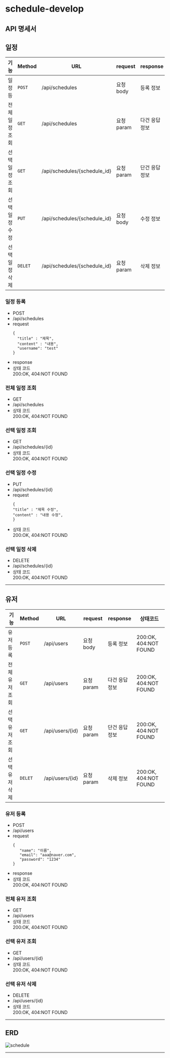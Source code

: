 # schedule-develop
## API 명세서
## 일정
|기능|Method|URL|request|response|상태코드|
|---|---|---|---|---|---|
|일정 등|`POST`|/api/schedules|요청 body|등록 정보|200:OK, 404:NOT FOUND|
|전체 일정 조회|`GET`|/api/schedules|요청 param|다건 응답 정보|200:OK, 404:NOT FOUND|
|선택 일정 조회|`GET`|/api/schedules/{schedule_id}|요청 param|단건 응답 정보|200:OK, 404:NOT FOUND|
|선택 일정 수정|`PUT`|/api/schedules/{schedule_id}|요청 body|수정 정보|200:OK, 404:NOT FOUND|
|선택 일정 삭제|`DELET`|/api/schedules/{schedule_id}|요청 param|삭제 정보|200:OK, 404:NOT FOUND|

### 일정 등록
- POST
- /api/schedules
- request
  ```
  {
    "title" : "제목",
    "content" : "내용",
    "username": "test"
  }  
  ```
- response
- 상태 코드 </br> 200:OK, 404:NOT FOUND
### 전체 일정 조회
- GET
- /api/schedules
- 상태 코드 </br> 200:OK, 404:NOT FOUND
### 선택 일정 조회
- GET
- /api/schedules/{id}
- 상태 코드 </br> 200:OK, 404:NOT FOUND
### 선택 일정 수정
- PUT
- /api/schedules/{id}
- request
    ```
  {
    "title" : "제목 수정",
    "content" : "내용 수정",
  }  
  ```
- 상태 코드 </br> 200:OK, 404:NOT FOUND
### 선택 일정 삭제
- DELETE
- /api/schedules/{id}
- 상태 코드 </br> 200:OK, 404:NOT FOUND

--------

## 유저
|기능|Method|URL|request|response|상태코드|
|---|---|---|---|---|---|
|유저 등록|`POST`|/api/users|요청 body|등록 정보|200:OK, 404:NOT FOUND|
|전체 유저 조회|`GET`|/api/users|요청 param|다건 응답 정보|200:OK, 404:NOT FOUND|
|선택 유저 조회|`GET`|/api/users/{id}|요청 param|단건 응답 정보|200:OK, 404:NOT FOUND|
|선택 유저 삭제|`DELET`|/api/users/{id}|요청 param|삭제 정보|200:OK, 404:NOT FOUND|

### 유저 등록
- POST
- /api/users
- request
  ```
  {
     "name": "이름",
     "email": "aaa@naver.com",
     "password": "1234"
  }  
  ```
- response
- 상태 코드 </br> 200:OK, 404:NOT FOUND
### 전체 유저 조회
- GET
- /api/users
- 상태 코드 </br> 200:OK, 404:NOT FOUND
### 선택 유저 조회
- GET
- /api/users/{id}
- 상태 코드 </br> 200:OK, 404:NOT FOUND

### 선택 유저 삭제
- DELETE
- /api/users/{id}
- 상태 코드 </br> 200:OK, 404:NOT FOUND

--------

## ERD
![schedule](https://github.com/user-attachments/assets/c4d210b0-63a6-4b86-90ed-2e48192306a9)





-------
